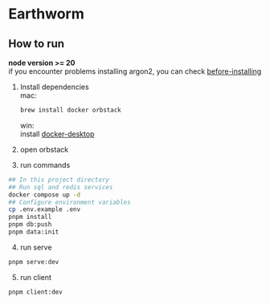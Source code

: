 # Earthworm

## How to run

**node version >= 20**  
if you encounter problems installing argon2, you can check [before-installing](https://www.npmjs.com/package/argon2#before-installing)

1. Install dependencies  
    mac:   
    ```bash
    brew install docker orbstack
    ```
    win:  
    install [docker-desktop](https://www.docker.com/products/docker-desktop/)

2. open orbstack

3. run commands
```bash
## In this project directory
## Run sql and redis services
docker compose up -d
## Configure environment variables 
cp .env.example .env
pnpm install
pnpm db:push
pnpm data:init
```
4. run serve
```bash
pnpm serve:dev
```
5. run client
```bash
pnpm client:dev
```
